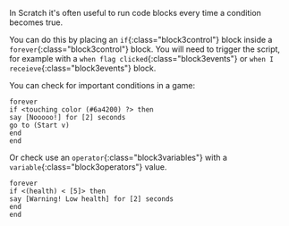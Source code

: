 In Scratch it's often useful to run code blocks every time a condition becomes true.

You can do this by placing an `if`{:class="block3control"} block inside a `forever`{:class="block3control"} block. You will need to trigger the script, for example with a `when flag clicked`{:class="block3events"} or `when I receieve`{:class="block3events"} block.

You can check for important conditions in a game:

```blocks3
forever
if <touching color (#6a4200) ?> then
say [Nooooo!] for [2] seconds
go to (Start v)
end
end
```

Or check use an `operator`{:class="block3variables"} with a `variable`{:class="block3operators"} value.

```blocks3
forever
if <(health) < [5]> then
say [Warning! Low health] for [2] seconds
end
end
```
